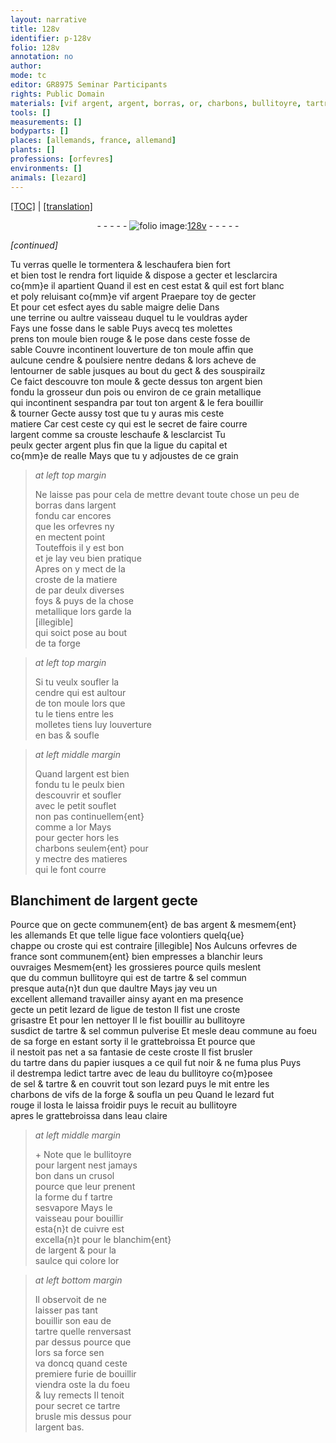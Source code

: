 ```yaml
---
layout: narrative
title: 128v
identifier: p-128v
folio: 128v
annotation: no
author:
mode: tc
editor: GR8975 Seminar Participants
rights: Public Domain
materials: [vif argent, argent, borras, or, charbons, bullitoyre, tartre, sel commun, eau commune, papier, eau, sel, cuivre, eau de tartre]
tools: []
measurements: []
bodyparts: []
places: [allemands, france, allemand]
plants: []
professions: [orfevres]
environments: []
animals: [lezard]
---
```


<p><a href="{{ site.baseurl }}/diplomatic/">[TOC]</a> | <a href="{{ site.baseurl }}/_texts/p-128v_tl.md/">[translation]</a></p><div class="folio" align="center">- - - - - <a href="http://gallica.bnf.fr/ark:/12148/btv1b10500001g/f262.image" target="_blank"><img src="https://cu-mkp.github.io/2017-workshop-edition/assets/photo-icon.png" alt="folio image: " style="display:inline-block; margin-bottom:-3px;"/>128v</a> - - - - - </div>  
 
*[continued]*
  
 Tu verras quelle le tormentera & leschaufera bien fort<br/> et bien tost le rendra fort liquide & dispose a gecter et lesclarcira<br/> co{mm}e il apartient Quand il est en cest estat & quil est fort blanc<br/> et poly reluisant co{mm}e <span class="m">vif argent</span> Praepare toy de gecter<br/> Et pour cet esfect ayes du sable maigre delie Dans<br/> une terrine ou aultre vaisseau duquel tu le vouldras ayder<br/> Fays une fosse dans le sable Puys avecq tes molettes<br/> prens ton moule bien rouge & le pose dans ceste fosse de<br/> sable Couvre incontinent louverture de ton moule affin que<br/> aulcune cendre & poulsiere nentre dedans & lors acheve de<br/> lentourner de sable jusques au bout du gect & des souspirailz<br/> Ce faict descouvre ton moule & gecte dessus ton <span class="m">argent</span> bien<br/> fondu la grosseur dun pois ou environ de ce grain metallique<br/> qui incontinent sespandra par tout ton <span class="m">argent</span> & le fera bouillir<br/> & tourner Gecte aussy tost que tu y auras mis ceste<br/> matiere Car cest ceste cy qui est le secret de faire courre<br/> l<span class="m">argent</span> comme sa crouste leschaufe & lesclarcist Tu<br/> peulx gecter <span class="m">argent</span> plus fin que la ligue du capital et<br/> co{mm}e de realle Mays que tu y adjoustes de ce grain
 
> *at left top margin*
> 
> 
>   Ne laisse pas pour cela de mettre devant toute chose un peu de <span class="m">borras</span> dans l<span class="m">argent</span><br/> fondu car encores<br/> que les <span class="pro">orfevres</span> ny<br/> en mectent point<br/> Touteffois il y est bon<br/> et je lay veu bien pratique<br/> Apres on y mect de la<br/> croste de la matiere<br/> de par deulx diverses<br/> foys & puys de la chose<br/> metallique lors garde la<br/> [illegible]<br/> qui soict pose au bout<br/> de ta forge
 
> *at left top margin*
> 
> 
>   Si tu veulx soufler la<br/> cendre qui est aultour<br/> de ton moule lors que<br/> tu le tiens entre les<br/> molletes tiens luy louverture<br/> en bas & soufle 
 
> *at left middle margin*
> 
> 
>   Quand l<span class="m">argent</span> est bien<br/> fondu tu le peulx bien<br/> descouvrir et soufler<br/> avec le petit souflet<br/> non pas continuellem{ent}<br/> comme a l<span class="m">or</span> Mays<br/> pour gecter hors les<br/> <span class="m">charbons</span> seulem{ent} pour<br/> y mectre des matieres<br/> qui le font courre 
 
 
  

## Blanchiment de l<span class="m">argent</span> gecte

 
 Pource que on gecte communem{ent} de bas <span class="m">argent</span> & mesmem{ent}<br/> les <span class="pl">allemands</span> Et que telle ligue face volontiers quelq{ue}<br/> chappe ou croste <span class="del">qui est contraire [illegible] Nos</span> <span class="add">Aulcuns</span> <span class="pro">orfevres</span> <span class="del">de</span><br/> <span class="del"><span class="pl">france</span></span> sont communem{ent} bien empresses a blanchir leurs<br/> ouvraiges Mesmem{ent} les grossieres pource quils meslent<br/> que du commun <span class="m">bullitoyre</span> qui est de <span class="m">tartre</span> & <span class="m">sel commun</span><br/> presque auta{n}t dun que daultre Mays jay veu un<br/> excellent <span class="pl">allemand</span> travailler ainsy ayant en ma presence<br/> gecte un petit <span class="al">lezard</span> de ligue de teston Il fist une croste<br/> grisastre Et pour len nettoyer Il le fist bouillir au <span class="m">bullitoyre</span><br/> susdict de <span class="m">tartre</span> & sel commun <span class="add">pulverise</span> <span class="del">Et</span> mesle d<span class="m">eau commune</span> au foeu<br/> de sa forge en estant sorty il le grattebroissa Et pource que<br/> il nestoit pas net a sa fantasie de ceste croste Il fist brusler<br/> du <span class="m">tartre</span> <span class="add">dans du <span class="m">papier</span></span> iusques a ce quil fut noir & ne fuma plus Puys<br/> il destrempa ledict <span class="m">tartre</span> avec de l<span class="m">eau</span> du <span class="m">bullitoyre</span> co{m}posee<br/> de <span class="m">sel</span> & <span class="m">tartre</span> & en couvrit tout son <span class="al">lezard</span> puys le mit entre les<br/> charbons <span class="del">de</span> vifs de la forge & soufla un peu Quand le <span class="al">lezard</span> fut<br/> rouge il losta le laissa froidir puys le recuit au <span class="m">bullitoyre</span> <br/> apres le grattebroissa dans l<span class="m">eau</span> claire 
 
> *at left middle margin*
> 
> 
>   \+ Note que le <span class="m">bullitoyre</span><br/> pour l<span class="m">argent</span> nest jamays<br/> bon dans un crusol<br/> pource que leur prenent<br/> la forme du <span class="del">f</span> <span class="m">tartre</span><br/> sesvapore Mays le<br/> vaisseau pour bouillir<br/> esta{n}t de <span class="m">cuivre</span> est<br/> excella{n}t pour le blanchim{ent}<br/> de l<span class="m">argent</span> & pour la<br/> saulce qui colore l<span class="m">or</span> 
 
> *at left bottom margin*
> 
> 
>   Il observoit de ne<br/> laisser pas tant<br/> bouillir son <span class="m">eau de<br/> tartre</span> quelle renversast<br/> par dessus pource que<br/> lors sa force sen<br/> va doncq quand ceste<br/> premiere furie de bouillir<br/> viendra oste la du foeu<br/> & luy remects Il tenoit<br/> pour secret ce <span class="m">tartre</span><br/> brusle mis dessus pour<br/> l<span class="m">argent</span> bas. 
 
